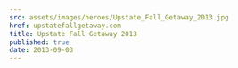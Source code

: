 ```yaml
---
src: assets/images/heroes/Upstate_Fall_Getaway_2013.jpg
href: upstatefallgetaway.com
title: Upstate Fall Getaway 2013
published: true
date: 2013-09-03
---
```

